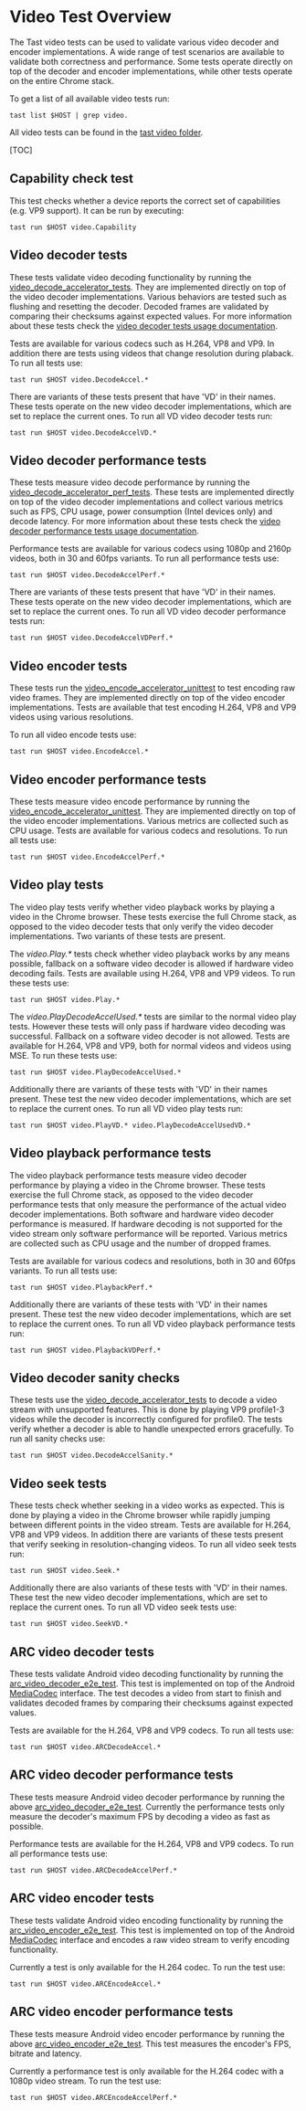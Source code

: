 # Video Test Overview

The Tast video tests can be used to validate various video decoder and encoder
implementations. A wide range of test scenarios are available to validate both
correctness and performance. Some tests operate directly on top of the decoder
and encoder implementations, while other tests operate on the entire Chrome
stack.

To get a list of all available video tests run:

    tast list $HOST | grep video.

All video tests can be found in the [tast video folder].

[TOC]

## Capability check test

This test checks whether a device reports the correct set of capabilities (e.g.
VP9 support). It can be run by executing:

    tast run $HOST video.Capability

## Video decoder tests

These tests validate video decoding functionality by running the
[video_decode_accelerator_tests]. They are implemented directly on top of the
video decoder implementations. Various behaviors are tested such as flushing and
resetting the decoder. Decoded frames are validated by comparing their checksums
against expected values. For more information about these tests check the
[video decoder tests usage documentation].

Tests are available for various codecs such as H.264, VP8 and VP9. In addition
there are tests using videos that change resolution during plaback. To run all
tests use:

    tast run $HOST video.DecodeAccel.*

There are variants of these tests present that have 'VD' in their names. These
tests operate on the new video decoder implementations, which are set to replace
the current ones. To run all VD video decoder tests run:

    tast run $HOST video.DecodeAccelVD.*

## Video decoder performance tests

These tests measure video decode performance by running the
[video_decode_accelerator_perf_tests]. These tests are implemented directly on
top of the video decoder implementations and collect various metrics such as
FPS, CPU usage, power consumption (Intel devices only) and decode latency. For
more information about these tests check the
[video decoder performance tests usage documentation].

Performance tests are available for various codecs using 1080p and 2160p videos,
both in 30 and 60fps variants. To run all performance tests use:

    tast run $HOST video.DecodeAccelPerf.*

There are variants of these tests present that have 'VD' in their names. These
tests operate on the new video decoder implementations, which are set to replace
the current ones. To run all VD video decoder performance tests run:

    tast run $HOST video.DecodeAccelVDPerf.*

## Video encoder tests

These tests run the [video_encode_accelerator_unittest] to test encoding raw
video frames. They are implemented directly on top of the video encoder
implementations. Tests are available that test encoding H.264, VP8 and VP9
videos using various resolutions.

To run all video encode tests use:

    tast run $HOST video.EncodeAccel.*

## Video encoder performance tests

These tests measure video encode performance by running the
[video_encode_accelerator_unittest]. They are implemented directly on top of the
video encoder implementations. Various metrics are collected such as CPU usage.
Tests are available for various codecs and resolutions. To run all tests use:

    tast run $HOST video.EncodeAccelPerf.*

## Video play tests

The video play tests verify whether video playback works by playing a video in
the Chrome browser. These tests exercise the full Chrome stack, as opposed to
the video decoder tests that only verify the video decoder implementations. Two
variants of these tests are present.

The _video.Play.*_ tests check whether video playback works by any means
possible, fallback on a software video decoder is allowed if hardware video
decoding fails. Tests are available using H.264, VP8 and VP9 videos. To run
these tests use:

    tast run $HOST video.Play.*

The _video.PlayDecodeAccelUsed.*_ tests are similar to the normal video play
tests. However these tests will only pass if hardware video decoding was
successful. Fallback on a software video decoder is not allowed. Tests are
available for H.264, VP8 and VP9, both for normal videos and videos using MSE.
To run these tests use:

    tast run $HOST video.PlayDecodeAccelUsed.*

Additionally there are variants of these tests with 'VD' in their names present.
These test the new video decoder implementations, which are set to replace the
current ones. To run all VD video play tests run:

    tast run $HOST video.PlayVD.* video.PlayDecodeAccelUsedVD.*

## Video playback performance tests

The video playback performance tests measure video decoder performance by
playing a video in the Chrome browser. These tests exercise the full Chrome
stack, as opposed to the video decoder performance tests that only measure the
performance of the actual video decoder implementations. Both software and
hardware video decoder performance is measured. If hardware decoding is not
supported for the video stream only software performance will be reported.
Various metrics are collected such as CPU usage and the number of dropped
frames.

Tests are available for various codecs and resolutions, both in 30 and 60fps
variants. To run all tests use:

    tast run $HOST video.PlaybackPerf.*

Additionally there are variants of these tests with 'VD' in their names present.
These test the new video decoder implementations, which are set to replace the
current ones. To run all VD video playback performance tests run:

    tast run $HOST video.PlaybackVDPerf.*

## Video decoder sanity checks

These tests use the [video_decode_accelerator_tests] to decode a video stream
with unsupported features. This is done by playing VP9 profile1-3 videos while
the decoder is incorrectly configured for profile0. The tests verify whether a
decoder is able to handle unexpected errors gracefully. To run all sanity checks
use:

    tast run $HOST video.DecodeAccelSanity.*

## Video seek tests

These tests check whether seeking in a video works as expected. This is done by
playing a video in the Chrome browser while rapidly jumping between different
points in the video stream. Tests are available for H.264, VP8 and VP9 videos.
In addition there are variants of these tests present that verify seeking in
resolution-changing videos. To run all video seek tests run:

    tast run $HOST video.Seek.*

Additionally there are also variants of these tests with 'VD' in their names.
These test the new video decoder implementations, which are set to replace the
current ones. To run all VD video seek tests use:

    tast run $HOST video.SeekVD.*

## ARC video decoder tests

These tests validate Android video decoding functionality by running the
[arc_video_decoder_e2e_test]. This test is implemented on top of the Android
[MediaCodec] interface. The test decodes a video from start to finish and
validates decoded frames by comparing their checksums against expected values.

Tests are available for the H.264, VP8 and VP9 codecs. To run all tests use:

    tast run $HOST video.ARCDecodeAccel.*

## ARC video decoder performance tests

These tests measure Android video decoder performance by running the above
[arc_video_decoder_e2e_test]. Currently the performance tests only measure the
decoder's maximum FPS by decoding a video as fast as possible.

Performance tests are available for the H.264, VP8 and VP9 codecs. To run all
performance tests use:

    tast run $HOST video.ARCDecodeAccelPerf.*

## ARC video encoder tests

These tests validate Android video encoding functionality by running the
[arc_video_encoder_e2e_test]. This test is implemented on top of the Android
[MediaCodec] interface and encodes a raw video stream to verify encoding
functionality.

Currently a test is only available for the H.264 codec. To run the test use:

    tast run $HOST video.ARCEncodeAccel.*

## ARC video encoder performance tests

These tests measure Android video encoder performance by running the above
[arc_video_encoder_e2e_test]. This test measures the encoder's FPS, bitrate and
latency.

Currently a performance test is only available for the H.264 codec with a 1080p
video stream. To run the test use:

    tast run $HOST video.ARCEncodeAccelPerf.*

[tast video folder]: https://chromium.googlesource.com/chromiumos/platform/tast-tests/+/refs/heads/master/src/chromiumos/tast/local/bundles/cros/video/
[video_decode_accelerator_tests]: https://cs.chromium.org/chromium/src/media/gpu/video_decode_accelerator_tests.cc
[video decoder tests usage documentation]: https://chromium.googlesource.com/chromium/src/+/master/docs/media/gpu/video_decoder_test_usage.md
[video_decode_accelerator_perf_tests]: https://cs.chromium.org/chromium/src/media/gpu/video_decode_accelerator_perf_tests.cc
[video decoder performance tests usage documentation]: https://chromium.googlesource.com/chromium/src/+/master/docs/media/gpu/video_decoder_perf_test_usage.md
[video_encode_accelerator_unittest]: https://cs.chromium.org/chromium/src/media/gpu/video_encode_accelerator_unittest.cc
[arc_video_decoder_e2e_test]: https://chromium.googlesource.com/chromiumos/platform2/+/master/arc/codec-test/
[arc_video_encoder_e2e_test]: https://chromium.googlesource.com/chromiumos/platform2/+/master/arc/codec-test/
[MediaCodec]: https://developer.android.com/reference/android/media/MediaCodec

